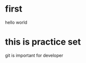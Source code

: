 # first
<p>hello world</p>
<div><h1>this is practice set</h1></div>
<p>git is important for developer</p>